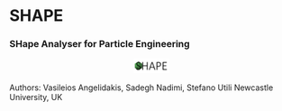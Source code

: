 # SHAPE
###  SHape Analyser for Particle Engineering

<p align="center"><img width=12.5% src="https://github.com/vsangelidakis/SHAPE/blob/master/figures/SHAPE_Logo_Extended.png"></p>

Authors: Vasileios Angelidakis, Sadegh Nadimi, Stefano Utili
Newcastle University, UK




